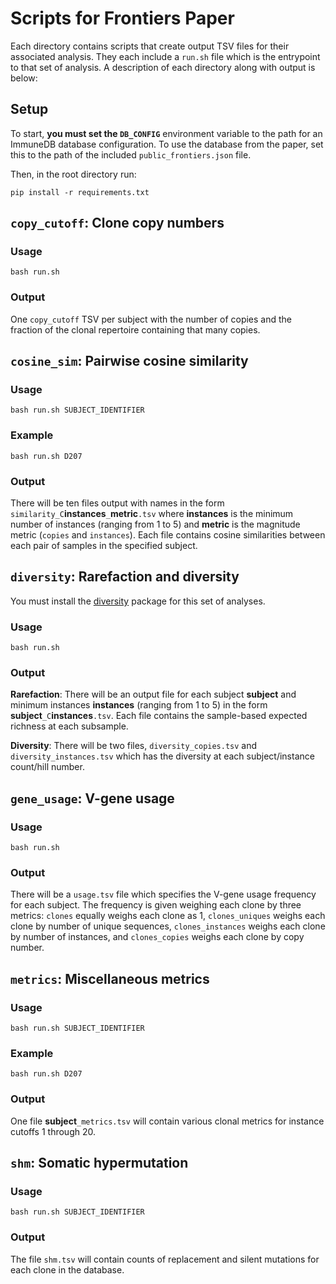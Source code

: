 # Scripts for Frontiers Paper

Each directory contains scripts that create output TSV files for their associated analysis.  They each include a `run.sh` file which is the entrypoint to that set of analysis.  A description of each directory along with output is below:

## Setup
To start, **you must set the `DB_CONFIG`** environment variable to the path for an ImmuneDB database configuration.  To use the database from the paper, set this to the path of the included `public_frontiers.json` file.

Then, in the root directory run:
```
pip install -r requirements.txt
```

## `copy_cutoff`: Clone copy numbers 
### Usage
```
bash run.sh
```
### Output
One `copy_cutoff` TSV per subject with the number of copies and the fraction of the clonal repertoire containing that many copies.

## `cosine_sim`: Pairwise cosine similarity
### Usage
```
bash run.sh SUBJECT_IDENTIFIER
```
### Example
```
bash run.sh D207
```
### Output
There will be ten files output with names in the form `similarity_C`**instances**`_`**metric**`.tsv` where **instances** is the minimum number of instances (ranging from 1 to 5) and **metric** is the magnitude metric (`copies` and `instances`).  Each file contains cosine similarities between each pair of samples in the specified subject.

## `diversity`: Rarefaction and diversity
You must install the [diversity](https://github.com/GregorySchwartz/diversity) package for this set of analyses.
### Usage
```
bash run.sh
```
### Output
**Rarefaction**: There will be an output file for each subject **subject**  and minimum instances **instances** (ranging from 1 to 5) in the form **subject**`_C`**instances**`.tsv`.  Each file contains the sample-based expected richness at each subsample.

**Diversity**: There will be two files, `diversity_copies.tsv` and `diversity_instances.tsv` which has the diversity at each subject/instance count/hill number.

## `gene_usage`: V-gene usage
### Usage
```
bash run.sh
```
### Output
There will be a `usage.tsv` file which specifies the V-gene usage frequency for each subject.  The frequency is given weighing each clone by three metrics: `clones` equally weighs each clone as 1, `clones_uniques` weighs each clone by number of unique sequences, `clones_instances` weighs each clone by number of instances, and `clones_copies` weighs each clone by copy number.

## `metrics`: Miscellaneous metrics
### Usage
```
bash run.sh SUBJECT_IDENTIFIER
```
### Example
```
bash run.sh D207
```
### Output
One file **subject**`_metrics.tsv` will contain various clonal metrics for instance cutoffs 1 through 20.

## `shm`: Somatic hypermutation
### Usage
```
bash run.sh SUBJECT_IDENTIFIER
```
### Output
The file `shm.tsv` will contain counts of replacement and silent mutations for each clone in the database.
